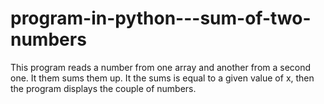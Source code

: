# program-in-python---sum-of-two-numbers
This program reads a number from one array and another from a second one. It them sums them up. It the sums is equal to a given value of x, then the program displays the couple of numbers. 
